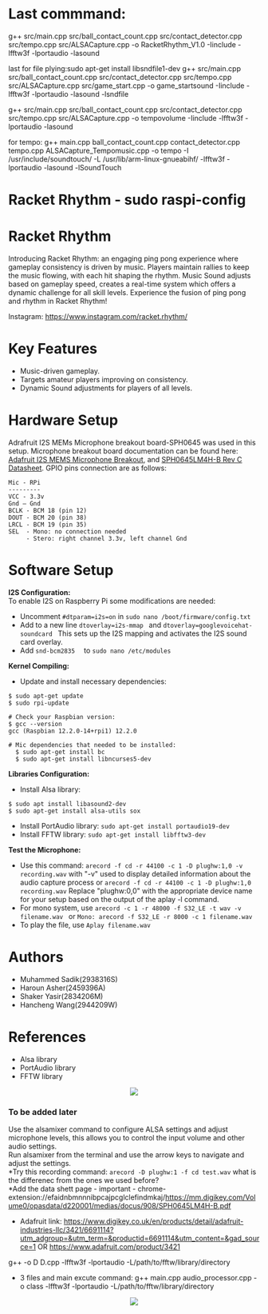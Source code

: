 # Last commmand:
g++ src/main.cpp src/ball_contact_count.cpp src/contact_detector.cpp src/tempo.cpp src/ALSACapture.cpp -o RacketRhythm_V1.0 -Iinclude -lfftw3f -lportaudio -lasound



last for file plying:sudo apt-get install libsndfile1-dev
g++ src/main.cpp src/ball_contact_count.cpp src/contact_detector.cpp src/tempo.cpp src/ALSACapture.cpp src/game_start.cpp -o game_startsound -Iinclude -lfftw3f -lportaudio -lasound -lsndfile

g++ src/main.cpp src/ball_contact_count.cpp src/contact_detector.cpp src/tempo.cpp src/ALSACapture.cpp -o tempovolume -Iinclude -lfftw3f -lportaudio -lasound

for tempo: g++ main.cpp ball_contact_count.cpp contact_detector.cpp tempo.cpp ALSACapture_Tempomusic.cpp -o tempo -I /usr/include/soundtouch/ -L /usr/lib/arm-linux-gnueabihf/ -lfftw3f -lportaudio -lasound -lSoundTouch
# Racket Rhythm - sudo raspi-config
# Racket Rhythm
Introducing Racket Rhythm: an engaging ping pong experience where gameplay consistency is driven by music. Players maintain rallies to keep the music flowing, with each hit shaping the rhythm. Music Sound adjusts based on gameplay speed, creates a real-time system which offers a dynamic challenge for all skill levels. Experience the fusion of ping pong and rhythm in Racket Rhythm!

Instagram: https://www.instagram.com/racket.rhythm/

# Key Features
* Music-driven gameplay.
* Targets amateur players improving on consistency.
* Dynamic Sound adjustments for players of all levels.

# Hardware Setup
Adrafruit I2S MEMs Microphone breakout board-SPH0645 was used in this setup. 
Microphone breakout board documentation can be found here: [Adafruit I2S MEMS Microphone Breakout](https://cdn-learn.adafruit.com/downloads/pdf/adafruit-i2s-mems-microphone-breakout.pdf), and [SPH0645LM4H-B Rev C Datasheet](https://mm.digikey.com/Volume0/opasdata/d220001/medias/docus/908/SPH0645LM4H-B.pdf). GPIO pins connection are as follows:

```
Mic - RPi
---------
VCC - 3.3v
Gnd – Gnd
BCLK - BCM 18 (pin 12)
DOUT - BCM 20 (pin 38)
LRCL - BCM 19 (pin 35)
SEL  - Mono: no connection needed
     - Stero: right channel 3.3v, left channel Gnd
```

# Software Setup
**I2S Configuration:**  
To enable I2S on Raspberry Pi some modifications are needed:

* Uncomment ```#dtparam=i2s=on``` in ``` sudo nano /boot/firmware/config.txt ```
* Add to a new line ``` dtoverlay=i2s-mmap  ``` and ``` dtoverlay=googlevoicehat-soundcard  ``` This sets up the I2S mapping and activates the I2S sound card overlay.
* Add ``` snd-bcm2835   ``` to ``` sudo nano /etc/modules ```

**Kernel Compiling:**

* Update and install necessary dependencies:
```
$ sudo apt-get update
$ sudo rpi-update

# Check your Raspbian version:
$ gcc --version
gcc (Raspbian 12.2.0-14+rpi1) 12.2.0

# Mic dependencies that needed to be installed:
  $ sudo apt-get install bc
  $ sudo apt-get install libncurses5-dev
  ```
**Libraries Configuration:**
  
* Install Alsa library:
```
$ sudo apt install libasound2-dev
$ sudo apt-get install alsa-utils sox
 ```
* Install PortAudio library: ``` sudo apt-get install portaudio19-dev ```
* Install FFTW library: ``` sudo apt-get install libfftw3-dev ```

**Test the Microphone:**
 
* Use this command: ```arecord -f cd -r 44100 -c 1 -D plughw:1,0 -v recording.wav``` with "-v" used to display detailed information about the audio capture process or ```arecord -f cd -r 44100 -c 1 -D plughw:1,0 recording.wav``` Replace "plughw:0,0" with the appropriate device name for your setup based on the output of the aplay -l command.
* For mono system, use ```arecord -c 1 -r 48000 -f S32_LE -t wav -v filename.wav ``` or ``` Mono: arecord -f S32_LE -r 8000 -c 1 filename.wav  ```
* To play the file, use ``` Aplay filename.wav  ```
  
# Authors
 * Muhammed Sadik(2938316S)
 * Haroun Asher(2459396A)
 * Shaker Yasir(2834206M)
 * Hancheng Wang(2944209W)
 

# References

 * Alsa library
 * PortAudio library
 * FFTW  library

<p align="center">
  <img src="https://github.com/Muh-Sadik/RacketRhythm/assets/157655580/689d6b9b-1b2b-4e73-951a-2b96bb608341" width="auto" height="auto">
</p>

### To be added later
Use the alsamixer command to configure ALSA settings and adjust microphone levels, this allows you to control the input volume and other audio settings.  
Run alsamixer from the terminal and use the arrow keys to navigate and adjust the settings.  
*Try this recording command: ```arecord -D plughw:1 -f cd test.wav``` what is the differenec from the ones we used before?  
*Add the data shett page - important - chrome-extension://efaidnbmnnnibpcajpcglclefindmkaj/https://mm.digikey.com/Volume0/opasdata/d220001/medias/docus/908/SPH0645LM4H-B.pdf

* Adafruit link: https://www.digikey.co.uk/en/products/detail/adafruit-industries-llc/3421/6691114?utm_adgroup=&utm_term=&productid=6691114&utm_content=&gad_source=1
OR
https://www.adafruit.com/product/3421

g++ -o D D.cpp -lfftw3f -lportaudio -L/path/to/fftw/library/directory  

* 3 files and main excute command: g++  main.cpp audio_processor.cpp -o class -lfftw3f -lportaudio -L/path/to/fftw/library/directory
 

 
<p align="center">
  <img src="https://github.com/Muh-Sadik/Test/assets/157655580/a721a13c-2f22-4fd1-9509-305455280723" width="auto" height="auto">
</p>



